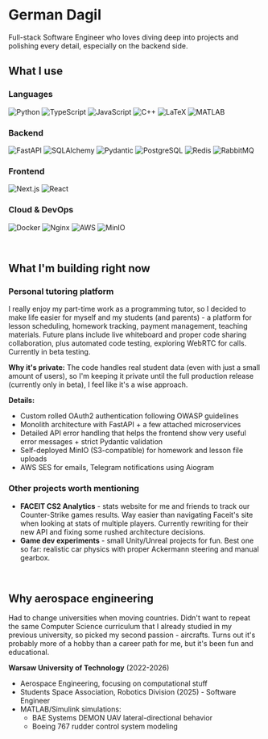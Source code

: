 # German Dagil

Full-stack Software Engineer who loves diving deep into projects and polishing every detail, especially on the backend side.

## What I use

### Languages
![Python](https://img.shields.io/badge/-Python-3776AB?style=flat-square&logo=python&logoColor=white)
![TypeScript](https://img.shields.io/badge/-TypeScript-3178C6?style=flat-square&logo=typescript&logoColor=white)
![JavaScript](https://img.shields.io/badge/-JavaScript-F7DF1E?style=flat-square&logo=javascript&logoColor=black)
![C++](https://img.shields.io/badge/-C++-00599C?style=flat-square&logo=cplusplus&logoColor=white)
![LaTeX](https://img.shields.io/badge/-LaTeX-008080?style=flat-square&logo=latex&logoColor=white)
![MATLAB](https://img.shields.io/badge/-MATLAB-0076A8?style=flat-square&logo=mathworks&logoColor=white)

### Backend
![FastAPI](https://img.shields.io/badge/-FastAPI-009688?style=flat-square&logo=fastapi&logoColor=white)
![SQLAlchemy](https://img.shields.io/badge/-SQLAlchemy-FCA121?style=flat-square&logo=sqlalchemy&logoColor=black)
![Pydantic](https://img.shields.io/badge/-Pydantic-E92063?style=flat-square&logo=pydantic&logoColor=white)
![PostgreSQL](https://img.shields.io/badge/-PostgreSQL-336791?style=flat-square&logo=postgresql&logoColor=white)
![Redis](https://img.shields.io/badge/-Redis-DC382D?style=flat-square&logo=redis&logoColor=white)
![RabbitMQ](https://img.shields.io/badge/-RabbitMQ-FF6600?style=flat-square&logo=rabbitmq&logoColor=white)

### Frontend
![Next.js](https://img.shields.io/badge/-Next.js-000000?style=flat-square&logo=nextdotjs&logoColor=white)
![React](https://img.shields.io/badge/-React-61DAFB?style=flat-square&logo=react&logoColor=black)

### Cloud & DevOps
![Docker](https://img.shields.io/badge/-Docker-2496ED?style=flat-square&logo=docker&logoColor=white)
![Nginx](https://img.shields.io/badge/-Nginx-009639?style=flat-square&logo=nginx&logoColor=white)
![AWS](https://img.shields.io/badge/-AWS-232F3E?style=flat-square&logo=amazonaws&logoColor=white)
![MinIO](https://img.shields.io/badge/-MinIO-C72E49?style=flat-square&logo=minio&logoColor=white)

<br>

## What I'm building right now

### Personal tutoring platform
I really enjoy my part-time work as a programming tutor, so I decided to make life easier for myself and my students (and parents) - a platform for lesson scheduling, homework tracking, payment management, teaching materials. Future plans include live whiteboard and proper code sharing collaboration, plus automated code testing, exploring WebRTC for calls. Currently in beta testing.

**Why it's private:** The code handles real student data (even with just a small amount of users), so I'm keeping it private until the full production release (currently only in beta), I feel like it's a wise approach.

**Details:**
- Custom rolled OAuth2 authentication following OWASP guidelines
- Monolith architecture with FastAPI + a few attached microservices  
- Detailed API error handling that helps the frontend show very useful error messages + strict Pydantic validation
- Self-deployed MinIO (S3-compatible) for homework and lesson file uploads
- AWS SES for emails, Telegram notifications using Aiogram

### Other projects worth mentioning
- **FACEIT CS2 Analytics** - stats website for me and friends to track our Counter-Strike games results. Way easier than navigating Faceit's site when looking at stats of multiple players. Currently rewriting for their new API and fixing some rushed architecture decisions.
- **Game dev experiments** - small Unity/Unreal projects for fun. Best one so far: realistic car physics with proper Ackermann steering and manual gearbox.

<br>

## Why aerospace engineering

Had to change universities when moving countries. Didn't want to repeat the same Computer Science curriculum that I already studied in my previous university, so picked my second passion - aircrafts. Turns out it's probably more of a hobby than a career path for me, but it's been fun and educational.

**Warsaw University of Technology** (2022-2026)
- Aerospace Engineering, focusing on computational stuff
- Students Space Association, Robotics Division (2025) - Software Engineer
- MATLAB/Simulink simulations:
  - BAE Systems DEMON UAV lateral-directional behavior
  - Boeing 767 rudder control system modeling
